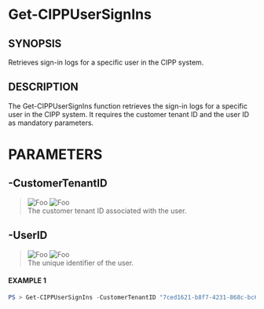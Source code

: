 # Get-CIPPUserSignIns
## SYNOPSIS
Retrieves sign-in logs for a specific user in the CIPP system.
## DESCRIPTION
The Get-CIPPUserSignIns function retrieves the sign-in logs for a specific user in the CIPP system. It requires the customer tenant ID and the user ID as mandatory parameters.
# PARAMETERS

## **-CustomerTenantID**
> ![Foo](https://img.shields.io/badge/Type-String-Blue?) ![Foo](https://img.shields.io/badge/Mandatory-TRUE-Red?) \
The customer tenant ID associated with the user.

  ## **-UserID**
> ![Foo](https://img.shields.io/badge/Type-Guid-Blue?) ![Foo](https://img.shields.io/badge/Mandatory-TRUE-Red?) \
The unique identifier of the user.

 #### EXAMPLE 1
```powershell
PS > Get-CIPPUserSignIns -CustomerTenantID "7ced1621-b8f7-4231-868c-bc6b1a2f1778" -UserID "281ceb6e-3d12-4a7f-b571-3c4f35ad85bc"
```

